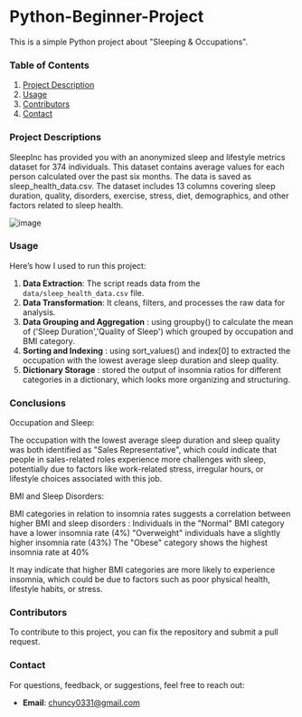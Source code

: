 # Python-Beginner-Project
This is a simple Python project about "Sleeping &amp; Occupations".

### Table of Contents
1. [Project Description](#project-description)
2. [Usage](#usage)
3. [Contributors](#contributors)
4. [Contact](#contact)

### Project Descriptions
SleepInc has provided you with an anonymized sleep and lifestyle metrics dataset for 374 individuals. This dataset contains average values for each person calculated over the past six months. The data is saved as sleep_health_data.csv.
The dataset includes 13 columns covering sleep duration, quality, disorders, exercise, stress, diet, demographics, and other factors related to sleep health.

![image](https://github.com/user-attachments/assets/56a545d4-8c11-409a-a671-62e795ba2084)

### Usage
Here’s how I used to run this project:

1. **Data Extraction**: The script reads data from the `data/sleep_health_data.csv` file.
2. **Data Transformation**: It cleans, filters, and processes the raw data for analysis.
3. **Data Grouping and Aggregation** : using groupby() to calculate the mean of ('Sleep Duration','Quality of Sleep') which grouped by occupation and BMI category.
4. **Sorting and Indexing** : using sort_values() and index[0] to extracted the occupation with the lowest average sleep duration and sleep quality.
5. **Dictionary Storage** : stored the output of insomnia ratios for different categories in a dictionary, which looks more organizing and structuring.

### Conclusions

Occupation and Sleep:

The occupation with the lowest average sleep duration and sleep quality was both identified as "Sales Representative", which could indicate that people in sales-related roles experience more challenges with sleep, potentially due to factors like work-related stress, irregular hours, or lifestyle choices associated with this job.

BMI and Sleep Disorders:

BMI categories in relation to insomnia rates suggests a correlation between higher BMI and sleep disorders :
Individuals in the "Normal" BMI category have a lower insomnia rate (4%)
"Overweight" individuals have a slightly higher insomnia rate (43%)
The "Obese" category shows the highest insomnia rate at 40%

It may indicate that higher BMI categories are more likely to experience insomnia, which could be due to factors such as poor physical health, lifestyle habits, or stress.

### Contributors
To contribute to this project, you can fix the repository and submit a pull request.

### Contact
For questions, feedback, or suggestions, feel free to reach out:
- **Email**: chuncy0331@gmail.com
